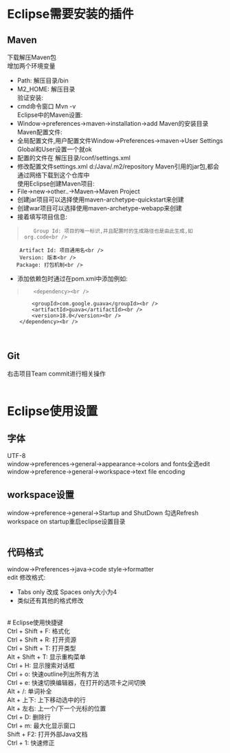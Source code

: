 # Eclipse需要安装的插件<br />
## Maven<br />
下载解压Maven包<br />
增加两个环境变量<br />
-    Path: 解压目录/bin<br />
-    M2_HOME: 解压目录<br />
验证安装:<br />
-    cmd命令窗口 Mvn -v<br />
Eclipse中的Maven设置:<br />
-    Window->preferences->maven->installation->add Maven的安装目录<br />
Maven配置文件:<br />
-    全局配置文件,用户配置文件Window->Preferences->maven->User Settings Global和User设置一个就ok<br />
-    配置的文件在 解压目录/conf/settings.xml<br />
-    修改配置文件settings.xml <localRepository>d:/Java/.m2/repository</localRepository> Maven引用的jar包,都会通过网络下载到这个仓库中<br />
使用Eclipse创建Maven项目:<br />
-    File->new->other..->Maven->Maven Project<br />
-    创建jar项目可以选择使用maven-archetype-quickstart来创建<br />
-    创建war项目可以选择使用maven-archetype-webapp来创建<br />
-    接着填写项目信息:<br />
>        Group Id: 项目的唯一标识,并且配置时的生成路径也是由此生成,如org.code<br />
        Artifact Id: 项目通用名<br />
        Version: 版本<br />
       Package: 打包机制<br />

-    添加依赖包时通过在pom.xml中添加例如:<br />
>        <dependency><br />
            <groupId>com.google.guava</groupId><br />
            <artifactId>guava</artifactId><br />
            <version>18.0</version><br />
        </dependency><br />
<br />

## Git<br />
右击项目Team commit进行相关操作<br />
<br />
# Eclipse使用设置<br />
## 字体<br />
UTF-8<br />
window->preferences->general->appearance->colors and fonts全选edit<br />
window->preference->general->workspace->text file encoding<br />
## workspace设置<br />
window->preference->general->Startup and ShutDown 勾选Refresh workspace on startup重启eclipse设置目录<br />
<br />
## 代码格式<br />
window->Preferences->java->code style->formatter<br />
edit 修改格式:<br />
-    Tabs only 改成 Spaces only大小为4<br />
-    类似还有其他的格式修改<br />
<br />
# Eclipse使用快捷键<br />
Ctrl + Shift + F: 格式化<br />
Ctrl + Shift + R: 打开资源<br />
Ctrl + Shift + T: 打开类型<br />
Alt + Shift + T: 显示重构菜单<br />
Ctrl + H: 显示搜索对话框<br />
Ctrl + o: 快速outline列出所有方法<br />
Ctrl + e: 快速切换编辑器，在打开的选项卡之间切换<br />
Alt + /: 单词补全<br />
Alt + 上下: 上下移动选中的行<br />
Alt + 左右: 上一个/下一个光标的位置<br />
Ctrl + D: 删除行<br />
Ctrl + m: 最大化显示窗口<br />
Shift + F2: 打开外部Java文档<br />
Ctrl + 1: 快速修正<br />
<br />
<br />
